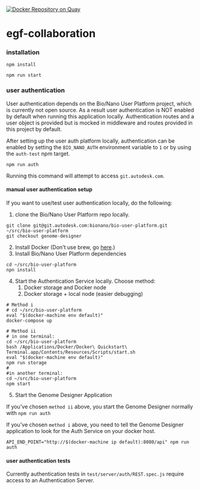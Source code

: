 [![Docker Repository on Quay](https://quay.io/repository/autodesk_bionano/genomedesigner_genome-designer/status "Docker Repository on Quay")](https://quay.io/repository/autodesk_bionano/genomedesigner_genome-designer)
# egf-collaboration

### installation

`npm install`

`npm run start`

### user authentication
User authentication depends on the Bio/Nano User Platform project, which is currently not open source. As a result user
authentication is NOT enabled by default when running this application locally. Authentication routes and a user object
is provided but is mocked in middleware and routes provided in this project by default.

After setting up the user auth platform locally, authentication can be enabled by setting the `BIO_NANO_AUTH`
environment variable to `1` or by using the `auth-test` npm target.

```
npm run auth
```

Running this command will attempt to access `git.autodesk.com`.

#### manual user authentication setup
If you want to use/test user authentication locally, do the following:

1) clone the Bio/Nano User Platform repo locally.

```
git clone git@git.autodesk.com:bionano/bio-user-platform.git ~/src/bio-user-platform
git checkout genome-designer
```

2) Install Docker (Don't use brew, go [here](https://docs.docker.com/engine/installation/mac/).)
3) Install Bio/Nano User Platform dependencies

```
cd ~/src/bio-user-platform
npn install
```

4) Start the Authentication Service locally. Choose method:
    1) Docker storage and Docker node
    2) Docker storage + local node (easier debugging)

```
# Method i
# cd ~/src/bio-user-platform
eval "$(docker-machine env default)"
docker-compose up
```

```
# Method ii
# in one terminal:
cd ~/src/bio-user-platform
bash /Applications/Docker/Docker\ Quickstart\ Terminal.app/Contents/Resources/Scripts/start.sh
eval "$(docker-machine env default)"
npm run storage
#
#in another terminal:
cd ~/src/bio-user-platform
npm start
```

5) Start the Genome Designer Application

If you've chosen `method ii` above, you start the Genome Designer normally with `npm run auth`

If you've chosen `method i` above, you need to tell the Genome Designer application to look for the Auth Service on
your docker host.

```
API_END_POINT="http://$(docker-machine ip default):8080/api" npm run auth
```

#### user authentication tests

Currently authentication tests in `test/server/auth/REST.spec.js` require access to an Authentication Server.

